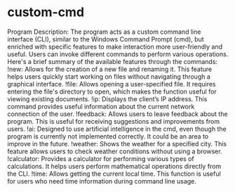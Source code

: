 # custom-cmd
Program Description: The program acts as a custom command line interface (CLI), similar to the Windows Command Prompt (cmd), but enriched with specific features to make interaction more user-friendly and useful. Users can invoke different commands to perform various operations. Here's a brief summary of the available features through the commands: !new: Allows for the creation of a new file and renaming it. This feature helps users quickly start working on files without navigating through a graphical interface. !file: Allows opening a user-specified file. It requires entering the file's directory to open, which makes the function useful for viewing existing documents. !ip: Displays the client’s IP address. This command provides useful information about the current network connection of the user. !feedback: Allows users to leave feedback about the program. This is useful for receiving suggestions and improvements from users. !ai: Designed to use artificial intelligence in the cmd, even though the program is currently not implemented correctly. It could be an area to improve in the future. !weather: Shows the weather for a specified city. This feature allows users to check weather conditions without using a browser. !calculator: Provides a calculator for performing various types of calculations. It helps users perform mathematical operations directly from the CLI. !time: Allows getting the current local time. This function is useful for users who need time information during command line usage.
